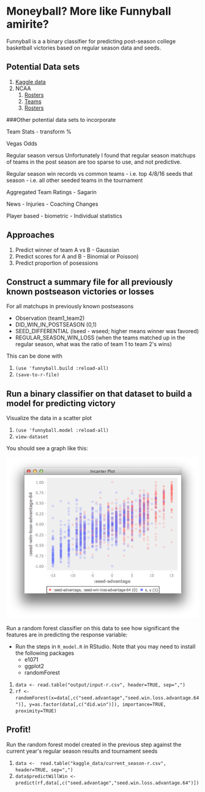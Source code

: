 Moneyball? More like Funnyball amirite?
=======================================

Funnyball is a a binary classifier for predicting post-season college basketball victories based on regular season data and seeds.

Potential Data sets
---------

1. [Kaggle data](https://www.kaggle.com/c/march-machine-learning-mania/data)
2. NCAA
   1. [Rosters](http://www.ncaa.com/schools/albany-ny/basketball-men)
   2. [Teams](http://stats.ncaa.org/team/inst_team_list?sport_code=MBB&division=1)
   3. [Rosters](http://stats.ncaa.org/team/roster/11540?org_id=26172)

###Other potential data sets to incorporate

Team Stats
    - transform %

Vegas Odds

Regular season versus
    Unfortunately I found that regular season matchups of teams in the post season are too sparse to use, and not predictive.

Regular season win records vs common teams
    - i.e. top 4/8/16 seeds that season
    - i.e. all other seeded teams in the tournament

Aggregated Team Ratings
    - Sagarin

News
    - Injuries
    - Coaching Changes

Player based
    - biometric
    - Individual statistics

Approaches
----------

1. Predict winner of team A vs B - Gaussian
2. Predict scores for A and B - Binomial or Poisson)
3. Predict proportion of posessions

Construct a summary file for all previously known postseason victories or losses
-----------------------------------

For all matchups in previously known postseasons

- Observation (team1_team2)
- DID_WIN_IN_POSTSEASON (0,1)
- SEED_DIFFERENTIAL (lseed - wseed; higher means winner was favored)
- REGULAR_SEASON_WIN_LOSS (when the teams matched up in the regular season, what was the ratio of team 1 to team 2's wins)

This can be done with

1. ``(use 'funnyball.build :reload-all)``
2. ``(save-to-r-file)``

Run a binary classifier on that dataset to build a model for predicting victory
---------------------------------------

Visualize the data in a scatter plot

1. ``(use 'funnyball.model :reload-all)``
2. ``view-dataset``

You should see a graph like this:

![Scatter Plot of Two Tournament Predictor Features](doc/images/scatter-plot.png "Scatter Plot of Two Tournament Predictor Features")

Run a random forest classifier on this data to see how significant the features are in predicting the response variable:

- Run the steps in ``R_model.R`` in RStudio. Note that you may need to install the following packages
  + e1071
  + ggplot2
  + randomForest

1. ``data <- read.table("output/input-r.csv", header=TRUE, sep=",")``
2. ``rf <- randomForest(x=data[,c("seed.advantage","seed.win.loss.advantage.64")], y=as.factor(data[,c("did.win")]), importance=TRUE, proximity=TRUE)``


Profit!
-------

Run the random forest model created in the previous step against the current year's regular season results and tournament seeds

1. ``data <-  read.table("kaggle_data/current_season-r.csv", header=TRUE, sep=",")``
2. ``data$predictWillWin <- predict(rf,data[,c("seed.advantage","seed.win.loss.advantage.64")])``

